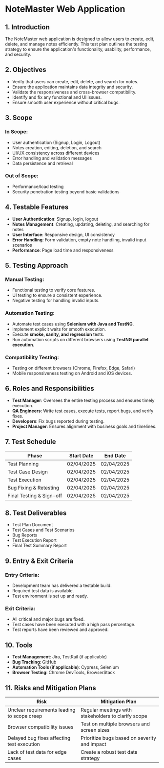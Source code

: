 # NoteMaster Web Application

## 1. Introduction
The NoteMaster web application is designed to allow users to create, edit, delete, and manage notes efficiently. This test plan outlines the testing strategy to ensure the application's functionality, usability, performance, and security.

## 2. Objectives
- Verify that users can create, edit, delete, and search for notes.
- Ensure the application maintains data integrity and security.
- Validate the responsiveness and cross-browser compatibility.
- Identify and fix any functional and UI issues.
- Ensure smooth user experience without critical bugs.

## 3. Scope
### In Scope:
- User authentication (Signup, Login, Logout)
- Notes creation, editing, deletion, and search
- UI/UX consistency across different devices
- Error handling and validation messages
- Data persistence and retrieval

### Out of Scope:
- Performance/load testing
- Security penetration testing beyond basic validations

## 4. Testable Features
- **User Authentication**: Signup, login, logout
- **Notes Management**: Creating, updating, deleting, and searching for notes
- **User Interface**: Responsive design, UI consistency
- **Error Handling**: Form validation, empty note handling, invalid input scenarios
- **Performance**: Page load time and responsiveness

## 5. Testing Approach
### Manual Testing:
- Functional testing to verify core features.
- UI testing to ensure a consistent experience.
- Negative testing for handling invalid inputs.

### Automation Testing:
- Automate test cases using **Selenium with Java and TestNG**.
- Implement explicit waits for smooth execution.
- Execute **smoke, sanity, and regression** tests.
- Run automation scripts on different browsers using **TestNG parallel execution**.

### Compatibility Testing:
- Testing on different browsers (Chrome, Firefox, Edge, Safari)
- Mobile responsiveness testing on Android and iOS devices.

## 6. Roles and Responsibilities
- **Test Manager**: Oversees the entire testing process and ensures timely execution.
- **QA Engineers**: Write test cases, execute tests, report bugs, and verify fixes.
- **Developers**: Fix bugs reported during testing.
- **Project Manager**: Ensures alignment with business goals and timelines.

## 7. Test Schedule

| Phase                  | Start Date  | End Date    |
|------------------------|------------|------------|
| Test Planning         | 02/04/2025  | 02/04/2025 |
| Test Case Design      | 02/04/2025  | 02/04/2025 |
| Test Execution        | 02/04/2025  | 02/04/2025 |
| Bug Fixing & Retesting| 02/04/2025  | 02/04/2025 |
| Final Testing & Sign-off | 02/04/2025 | 02/04/2025 |

## 8. Test Deliverables
- Test Plan Document
- Test Cases and Test Scenarios
- Bug Reports
- Test Execution Report
- Final Test Summary Report

## 9. Entry & Exit Criteria
### Entry Criteria:
- Development team has delivered a testable build.
- Required test data is available.
- Test environment is set up and ready.

### Exit Criteria:
- All critical and major bugs are fixed.
- Test cases have been executed with a high pass percentage.
- Test reports have been reviewed and approved.

## 10. Tools
- **Test Management**: Jira, TestRail (if applicable)
- **Bug Tracking**: GitHub
- **Automation Tools (if applicable)**: Cypress, Selenium
- **Browser Testing**: Chrome DevTools, BrowserStack

## 11. Risks and Mitigation Plans

| Risk | Mitigation Plan |
|------|----------------|
| Unclear requirements leading to scope creep | Regular meetings with stakeholders to clarify scope |
| Browser compatibility issues | Test on multiple browsers and screen sizes |
| Delayed bug fixes affecting test execution | Prioritize bugs based on severity and impact |
| Lack of test data for edge cases | Create a robust test data strategy |
